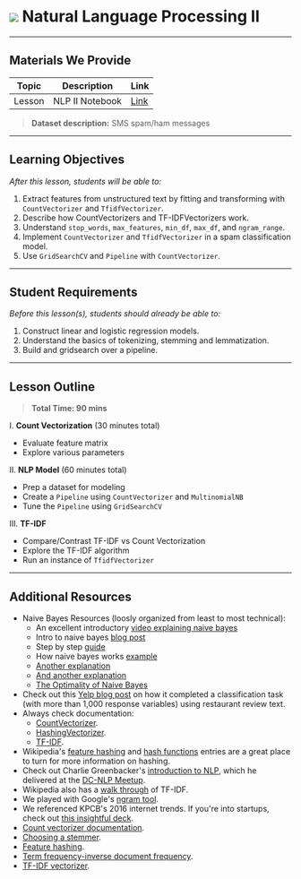 # ![](https://ga-dash.s3.amazonaws.com/production/assets/logo-9f88ae6c9c3871690e33280fcf557f33.png) Natural Language Processing II

---

## Materials We Provide


| Topic | Description | Link |
| --- | --- | --- |
| Lesson | NLP II Notebook | [Link](./starter-code.ipynb)|

> **Dataset description:** SMS spam/ham messages

---

## Learning Objectives

*After this lesson, students will be able to:*

1. Extract features from unstructured text by fitting and transforming with `CountVectorizer` and `TfidfVectorizer`.
2. Describe how CountVectorizers and TF-IDFVectorizers work.
3. Understand `stop_words`, `max_features`, `min_df`, `max_df`, and `ngram_range`.
4. Implement `CountVectorizer` and `TfidfVectorizer` in a spam classification model.
5. Use `GridSearchCV` and `Pipeline` with `CountVectorizer`.

---

## Student Requirements

*Before this lesson(s), students should already be able to:*

1. Construct linear and logistic regression models.
2. Understand the basics of tokenizing, stemming and lemmatization.
3. Build and gridsearch over a pipeline.

---

## Lesson Outline

> **Total Time: 90 mins**

I. **Count Vectorization** (30 minutes total)
- Evaluate feature matrix
- Explore various parameters

II. **NLP Model** (60 minutes total)
- Prep a dataset for modeling
- Create a `Pipeline` using `CountVectorizer` and `MultinomialNB`
- Tune the `Pipeline` using `GridSearchCV`

III. **TF-IDF**
- Compare/Contrast TF-IDF vs Count Vectorization
- Explore the TF-IDF algorithm
- Run an instance of `TfidfVectorizer`

---

## Additional Resources

- Naive Bayes Resources (loosly organized from least to most technical):
    - An excellent introductory [video explaining naive bayes](https://www.youtube.com/watch?v=O2L2Uv9pdDA)
    - Intro to naive bayes [blog post](https://towardsdatascience.com/introduction-to-naive-bayes-classification-4cffabb1ae54)
    - Step by step [guide](https://www.educba.com/naive-bayes-algorithm/)
    - How naive bayes works [example](https://www.machinelearningplus.com/predictive-modeling/how-naive-bayes-algorithm-works-with-example-and-full-code/)
    - [Another explanation](https://www.geeksforgeeks.org/naive-bayes-classifiers/)
    - [And another explanation](https://www.analyticsvidhya.com/blog/2017/09/naive-bayes-explained/)
    - [The Optimality of Naive Bayes](https://www.cs.unb.ca/~hzhang/publications/FLAIRS04ZhangH.pdf)
- Check out this [Yelp blog post](http://engineeringblog.yelp.com/2015/09/automatically-categorizing-yelp-businesses.html) on how it completed a classification task (with more than 1,000 response variables) using restaurant review text.
- Always check documentation: 
    - [CountVectorizer](http://scikit-learn.org/stable/modules/generated/sklearn.feature_extraction.text.CountVectorizer.html). 
    - [HashingVectorizer](http://scikit-learn.org/stable/modules/generated/sklearn.feature_extraction.text.HashingVectorizer.html). 
    - [TF-IDF](http://scikit-learn.org/stable/modules/generated/sklearn.feature_extraction.text.TfidfVectorizer.html).
- Wikipedia's [feature hashing](https://github.com/generalassembly-studio/DSI-course-materials/tree/master/curriculum/04-lessons/week-06/4.1-lesson) and [hash functions](https://en.wikipedia.org/wiki/Hash_function) entries are a great place to turn for more information on hashing.
- Check out Charlie Greenbacker's [introduction to NLP](http://spark-public.s3.amazonaws.com/nlp/slides/intro.pdf), which he delivered at the [DC-NLP Meetup](http://www.meetup.com/DC-NLP/).
- Wikipedia also has a [walk through](https://en.wikipedia.org/wiki/Tf%E2%80%93idf) of TF-IDF.
- We played with Google's [ngram tool](https://books.google.com/ngrams/graph?content=data+science&year_start=1800&year_end=2000&corpus=15&smoothing=3&share=&direct_url=t1%3B%2Cdata%20science%3B%2Cc0).
- We referenced KPCB's 2016 internet trends. If you're into startups, check out [this insightful deck](http://www.kpcb.com/internet-trends).
- [Count vectorizer documentation](http://scikit-learn.org/stable/modules/generated/sklearn.feature_extraction.text.CountVectorizer.html).
- [Choosing a stemmer](https://www.elastic.co/guide/en/elasticsearch/guide/current/choosing-a-stemmer.html).
- [Feature hashing](https://en.wikipedia.org/wiki/Feature_hashing).
- [Term frequency-inverse document frequency](https://en.wikipedia.org/wiki/Tf%E2%80%93idf).
- [TF-IDF vectorizer](http://scikit-learn.org/stable/modules/generated/sklearn.feature_extraction.text.TfidfVectorizer.html).
